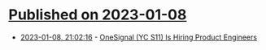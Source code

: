 # [Published on 2023-01-08](index.md)

* [2023-01-08, 21:02:16](https://news.ycombinator.com/item?id=34303068) - [OneSignal (YC S11) Is Hiring Product Engineers](https://onesignal.com/careers/4004540006)
